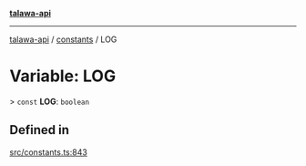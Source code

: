 [**talawa-api**](../../README.md)

***

[talawa-api](../../modules.md) / [constants](../README.md) / LOG

# Variable: LOG

\> `const` **LOG**: `boolean`

## Defined in

[src/constants.ts:843](https://github.com/PalisadoesFoundation/talawa-api/blob/3a5276aff43f5de4f7fab3ec9683a420dcdc7a06/src/constants.ts#L843)
